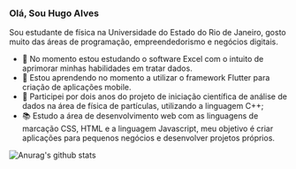 ### Olá, Sou Hugo Alves 

Sou estudante de física na Universidade do Estado do Rio de Janeiro, gosto muito das áreas de programação, empreendedorismo e negócios digitais.

- 🔭 No momento estou estudando o software Excel com o intuito de aprimorar minhas habilidades em tratar dados.
- 🌱 Estou aprendendo no momento a utilizar o framework Flutter para criação de aplicações mobile.
- :pencil: Participei por dois anos do projeto de iniciação científica de análise de dados na área de física de partículas, utilizando a linguagem C++;
- :books:  Estudo a área de desenvolvimento web com as linguagens de marcação CSS, HTML e a linguagem Javascript, meu objetivo é criar aplicações para pequenos negócios e desenvolver projetos próprios. 


![Anurag's github stats](https://github-readme-stats.vercel.app/api?username=Hugox96&theme=github_dark&_icons=true)
